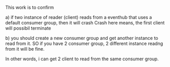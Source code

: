 

This work is to confirm 

a) if two instance of reader (client) reads from a eventhub that uses a default consumer group, then it will crash
Crash here means, the first client will possibil terminate


b) you should create a new consumer group and get another instance to read from it. SO if you have 2 consumer group, 2 different instance 
readng from it will be fine. 

In other words, i can get 2 client to read from the same consumer group. 

